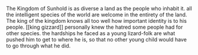 The Kingdom of Sunhold is as diverse a land as the people who inhabit it. all the intelligent species of the world are welcome in the entirety of the land. The king of the kingdom knows all too well how important identity is to his people. [[king gizzard]] personally knew the hatred some people had for other species. the hardships he faced as a young lizard-folk are what pushed him to get to where he is, so that no other young child would have to go through what he did.
